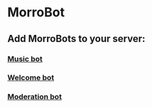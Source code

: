 # MorroBot

## Add MorroBots to your server:

### [Music bot](https://discord.com/api/oauth2/authorize?client_id=887050380058443798&permissions=8&scope=bot)

### [Welcome bot](https://discord.com/api/oauth2/authorize?client_id=887374747879493683&permissions=8&scope=bot)

### [Moderation bot](https://discord.com/api/oauth2/authorize?client_id=887379068234907659&permissions=8&scope=bot)
